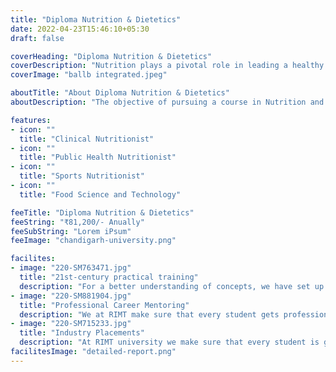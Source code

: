 ```yaml
---
title: "Diploma Nutrition & Dietetics"
date: 2022-04-23T15:46:10+05:30
draft: false

coverHeading: "Diploma Nutrition & Dietetics"
coverDescription: "Nutrition plays a pivotal role in leading a healthy life. It is a vital element required in every stage of life"
coverImage: "ballb integrated.jpeg"

aboutTitle: "About Diploma Nutrition & Dietetics"
aboutDescription: "The objective of pursuing a course in Nutrition and Dietetics is that the student will acquire scientific knowledge of basic sciences and principles of Nutrition and Dietetics. Students will get a broad understanding of clinical nutrition, food science, sports nutrition, public health nutrition and its influence on human health and well-being. They will develop skills pertaining to critical analysis, entrepreneurship and communication for career development in the field of nutritional sciences, and will enhance practical knowledge in the domain of Nutrition and Dietetics for its applications in industry and research."

features:
- icon: ""
  title: "Clinical Nutritionist"
- icon: ""
  title: "Public Health Nutritionist"
- icon: ""
  title: "Sports Nutritionist"
- icon: ""
  title: "Food Science and Technology"

feeTitle: "Diploma Nutrition & Dietetics"
feeString: "₹81,200/- Anually"
feeSubString: "Lorem iPsum"
feeImage: "chandigarh-university.png"

facilites:
- image: "220-SM763471.jpg"
  title: "21st-century practical training"
  description: "For a better understanding of concepts, we have set up advanced 21st-century tools equipped with advanced training methods so that students can learn every concept practically in a better way."
- image: "220-SM881904.jpg"
  title: "Professional Career Mentoring"
  description: "We at RIMT make sure that every student gets professional career mentoring from the industry experts to set career targets & for this we have created a career & placement cell too."
- image: "220-SM715233.jpg"
  title: "Industry Placements"
  description: "At RIMT university we make sure that every student is getting placed, each year more than 500 companies visit the campus of RIMT to hire our brightest of the talents"
facilitesImage: "detailed-report.png"
---
```


